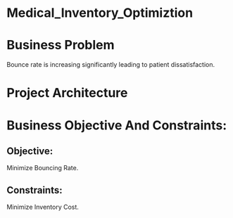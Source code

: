 # Medical_Inventory_Optimiztion
# Business Problem
  Bounce rate is increasing significantly leading to patient dissatisfaction.
# Project Architecture
 
  
# Business Objective And Constraints:
## Objective:
  Minimize Bouncing Rate.
## Constraints:
  Minimize Inventory Cost.
